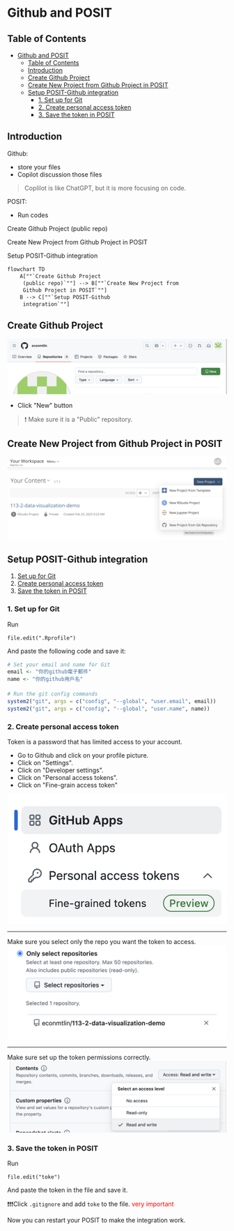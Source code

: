 # Github and POSIT

## Table of Contents

- [Github and POSIT](#github-and-posit)
  - [Table of Contents](#table-of-contents)
  - [Introduction](#introduction)
  - [Create Github Project](#create-github-project)
  - [Create New Project from Github Project in POSIT](#create-new-project-from-github-project-in-posit)
  - [Setup POSIT-Github integration](#setup-posit-github-integration)
    - [1. Set up for Git](#1-set-up-for-git)
    - [2. Create personal access token](#2-create-personal-access-token)
    - [3. Save the token in POSIT](#3-save-the-token-in-posit)

## Introduction

Github:  
  - store your files
  - Copilot discussion those files  

> Coplilot is like ChatGPT, but it is more focusing on code.

POSIT:  
  - Run codes

Create Github Project (public repo)

Create New Project from Github Project in POSIT

Setup POSIT-Github integration



```mermaid
flowchart TD
    A[""`Create Github Project
     (public repo)`""] --> B[""`Create New Project from 
     Github Project in POSIT`""]
    B --> C[""`Setup POSIT-Github
     integration`""]
```

## Create Github Project

![](../img/2025-02-25-10-45-21.png)

  - Click "New" button  

> :exclamation: Make sure it is a "Public" repository.

## Create New Project from Github Project in POSIT

![](../img/2025-02-25-10-46-36.png)

## Setup POSIT-Github integration

 1. [Set up for Git](#1-set-up-for-git)
 2. [Create personal access token](#2-create-personal-access-token)
 3. [Save the token in POSIT](#3-save-the-token-in-posit)

### 1. Set up for Git

Run
```
file.edit(".Rprofile")
```

And paste the following code and save it:

```r
# Set your email and name for Git
email <- "你的github電子郵件"
name <- "你的github用戶名"

# Run the git config commands
system2("git", args = c("config", "--global", "user.email", email))
system2("git", args = c("config", "--global", "user.name", name))
```

### 2. Create personal access token

Token is a password that has limited access to your account.

  - Go to Github and click on your profile picture.
  - Click on "Settings".
  - Click on "Developer settings".
  - Click on "Personal access tokens".
  - Click on "Fine-grain access token"

![](../img/2025-02-25-10-52-58.png)

***

Make sure you select only the repo you want the token to access.
![](../img/2025-02-25-10-08-56.png)

*** 
Make sure set up the token permissions correctly.
![](../img/2025-02-25-10-12-57.png)


### 3. Save the token in POSIT

Run
```
file.edit("toke")
```

And paste the token in the file and save it.

:exclamation::exclamation::exclamation:Click `.gitignore` and add `toke` to the file. <span style="color:red">very important</span>

Now you can restart your POSIT to make the integration work.
